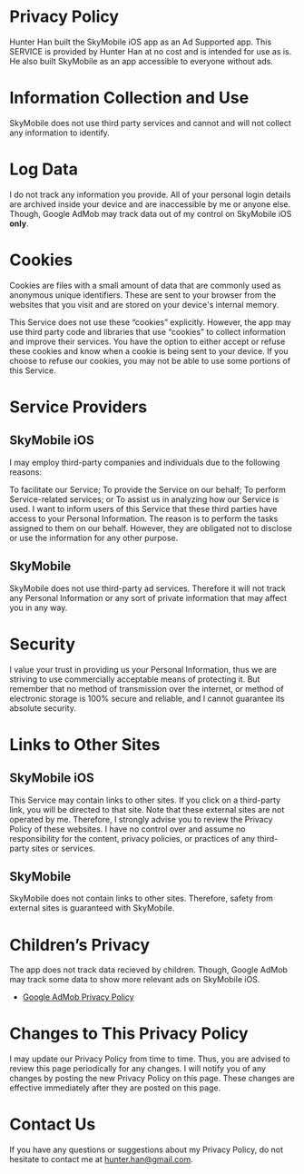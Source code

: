 # Privacy Policy

Hunter Han built the SkyMobile iOS app as an Ad Supported app. This SERVICE is provided by Hunter Han at no cost and is intended for use as is. He also built SkyMobile as an app accessible to everyone without ads.

# Information Collection and Use

SkyMobile does not use third party services and cannot and will not collect any information to identify.

# Log Data

I do not track any information you provide. All of your personal login details are archived inside your device and are inaccessible by me or anyone else. Though, Google AdMob may track data out of my control on SkyMobile iOS **only**.

# Cookies

Cookies are files with a small amount of data that are commonly used as anonymous unique identifiers. These are sent to your browser from the websites that you visit and are stored on your device's internal memory.

This Service does not use these “cookies” explicitly. However, the app may use third party code and libraries that use “cookies” to collect information and improve their services. You have the option to either accept or refuse these cookies and know when a cookie is being sent to your device. If you choose to refuse our cookies, you may not be able to use some portions of this Service.

# Service Providers

## SkyMobile iOS

I may employ third-party companies and individuals due to the following reasons:

To facilitate our Service;
To provide the Service on our behalf;
To perform Service-related services; or
To assist us in analyzing how our Service is used.
I want to inform users of this Service that these third parties have access to your Personal Information. The reason is to perform the tasks assigned to them on our behalf. However, they are obligated not to disclose or use the information for any other purpose.

## SkyMobile

SkyMobile does not use third-party ad services. Therefore it will not track any Personal Information or any sort of private information that may affect you in any way.

# Security

I value your trust in providing us your Personal Information, thus we are striving to use commercially acceptable means of protecting it. But remember that no method of transmission over the internet, or method of electronic storage is 100% secure and reliable, and I cannot guarantee its absolute security.

# Links to Other Sites

## SkyMobile iOS

This Service may contain links to other sites. If you click on a third-party link, you will be directed to that site. Note that these external sites are not operated by me. Therefore, I strongly advise you to review the Privacy Policy of these websites. I have no control over and assume no responsibility for the content, privacy policies, or practices of any third-party sites or services.

## SkyMobile

SkyMobile does not contain links to other sites. Therefore, safety from external sites is guaranteed with SkyMobile.

# Children’s Privacy

The app does not track data recieved by children. Though, Google AdMob may track some data to show more relevant ads on SkyMobile iOS. 
- [Google AdMob Privacy Policy](https://support.google.com/admob/answer/6128543?hl=en)

# Changes to This Privacy Policy

I may update our Privacy Policy from time to time. Thus, you are advised to review this page periodically for any changes. I will notify you of any changes by posting the new Privacy Policy on this page. These changes are effective immediately after they are posted on this page.

# Contact Us

If you have any questions or suggestions about my Privacy Policy, do not hesitate to contact me at hunter.han@gmail.com.
